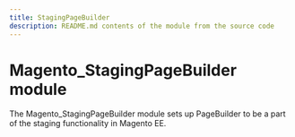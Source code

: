 ```yaml
---
title: StagingPageBuilder
description: README.md contents of the module from the source code
---
```


# Magento_StagingPageBuilder module

The Magento_StagingPageBuilder module sets up PageBuilder to be a part of the staging functionality in Magento EE.

